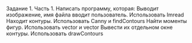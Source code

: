 Задание 1. Часть 1. Написать программу, которая:
Выводит изображение, имя файла вводит пользователь. Использовать Imread
Находит контуры. Использовать Canny и findContours
Найти моменты фигур. Использовать vector<Moments> и vector<Point2f>
Вывести их  отдельном окне контуры. Использовать drawContours
